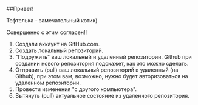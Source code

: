 ##Привет!

Тефтелька - замечательный котик)

Совершенно с этим согласен!!

1. Создали аккаунт на GitHub.com.
2. Создать локальный репозиторий.
3. "Подружить" ваш локальный и удаленный репозитории. Github при создании нового репозитория подскажет, как это можно сделать.
4. Отправить (pull) ваш локальный репозиторий в удаленный (на Github), при этом вам, возможно, нужно будет авторизоваться на удаленном репозитории.
5. Провести изменения "с другого компьютера".
6. Вытянуть (pull) актуальное состояние из удаленного репозитория.
